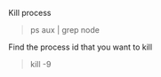 Kill process

> ps aux | grep node

Find the process id that you want to kill

> kill -9 <process id>
